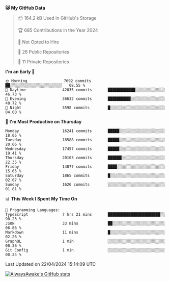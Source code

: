 <!--START_SECTION:waka-->
**🐱 My GitHub Data** 

> 📦 164.2 kB Used in GitHub's Storage 
 > 
> 🏆 685 Contributions in the Year 2024
 > 
> 🚫 Not Opted to Hire
 > 
> 📜 26 Public Repositories 
 > 
> 🔑 11 Private Repositories 
 > 
**I'm an Early 🐤** 

```text
🌞 Morning                7692 commits        ██░░░░░░░░░░░░░░░░░░░░░░░   08.55 % 
🌆 Daytime                42035 commits       ████████████░░░░░░░░░░░░░   46.73 % 
🌃 Evening                36632 commits       ██████████░░░░░░░░░░░░░░░   40.72 % 
🌙 Night                  3598 commits        █░░░░░░░░░░░░░░░░░░░░░░░░   04.00 % 
```
📅 **I'm Most Productive on Thursday** 

```text
Monday                   16241 commits       █████░░░░░░░░░░░░░░░░░░░░   18.05 % 
Tuesday                  18588 commits       █████░░░░░░░░░░░░░░░░░░░░   20.66 % 
Wednesday                17457 commits       █████░░░░░░░░░░░░░░░░░░░░   19.41 % 
Thursday                 20103 commits       ██████░░░░░░░░░░░░░░░░░░░   22.35 % 
Friday                   14077 commits       ████░░░░░░░░░░░░░░░░░░░░░   15.65 % 
Saturday                 1865 commits        █░░░░░░░░░░░░░░░░░░░░░░░░   02.07 % 
Sunday                   1626 commits        ░░░░░░░░░░░░░░░░░░░░░░░░░   01.81 % 
```


📊 **This Week I Spent My Time On** 

```text
💬 Programming Languages: 
TypeScript               7 hrs 21 mins       ███████████████████████░░   90.23 % 
JSON                     33 mins             ██░░░░░░░░░░░░░░░░░░░░░░░   06.86 % 
Markdown                 11 mins             █░░░░░░░░░░░░░░░░░░░░░░░░   02.26 % 
GraphQL                  1 min               ░░░░░░░░░░░░░░░░░░░░░░░░░   00.36 % 
Git Config               1 min               ░░░░░░░░░░░░░░░░░░░░░░░░░   00.24 % 
```


 Last Updated on 22/04/2024 15:14:09 UTC
<!--END_SECTION:waka-->

[![AlwaysAwake's GitHub stats](https://github-readme-stats.vercel.app/api?username=AlwaysAwake&show_icons=true&theme=github_dark&count_private=true)](https://github.com/AlwaysAwake/AlwaysAwake)
